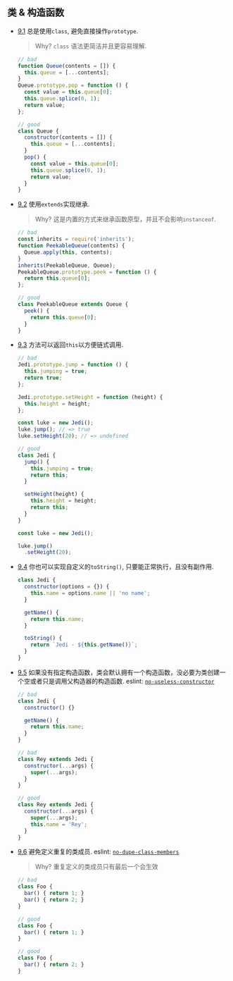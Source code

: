 ## 类 & 构造函数

- [9.1](#constructors--use-class) 总是使用`class`, 避免直接操作`prototype`.

  > Why? `class` 语法更简洁并且更容易理解.

  ```javascript
  // bad
  function Queue(contents = []) {
    this.queue = [...contents];
  }
  Queue.prototype.pop = function () {
    const value = this.queue[0];
    this.queue.splice(0, 1);
    return value;
  };

  // good
  class Queue {
    constructor(contents = []) {
      this.queue = [...contents];
    }
    pop() {
      const value = this.queue[0];
      this.queue.splice(0, 1);
      return value;
    }
  }
  ```

- [9.2](#constructors--extends) 使用`extends`实现继承.

  > Why? 这是内置的方式来继承函数原型，并且不会影响`instanceof`.

  ```javascript
  // bad
  const inherits = require('inherits');
  function PeekableQueue(contents) {
    Queue.apply(this, contents);
  }
  inherits(PeekableQueue, Queue);
  PeekableQueue.prototype.peek = function () {
    return this.queue[0];
  };

  // good
  class PeekableQueue extends Queue {
    peek() {
      return this.queue[0];
    }
  }
  ```

- [9.3](#constructors--chaining) 方法可以返回`this`以方便链式调用.

  ```javascript
  // bad
  Jedi.prototype.jump = function () {
    this.jumping = true;
    return true;
  };

  Jedi.prototype.setHeight = function (height) {
    this.height = height;
  };

  const luke = new Jedi();
  luke.jump(); // => true
  luke.setHeight(20); // => undefined

  // good
  class Jedi {
    jump() {
      this.jumping = true;
      return this;
    }

    setHeight(height) {
      this.height = height;
      return this;
    }
  }

  const luke = new Jedi();

  luke.jump()
    .setHeight(20);
  ```

- [9.4](#constructors--tostring) 你也可以实现自定义的`toString()`, 只要能正常执行，且没有副作用.

  ```javascript
  class Jedi {
    constructor(options = {}) {
      this.name = options.name || 'no name';
    }

    getName() {
      return this.name;
    }

    toString() {
      return `Jedi - ${this.getName()}`;
    }
  }
  ```

- [9.5](#constructors--no-useless) 如果没有指定构造函数，类会默认拥有一个构造函数，没必要为类创建一个空或者只是调用父构造器的构造函数. eslint: [`no-useless-constructor`](http://eslint.org/docs/rules/no-useless-constructor)

  ```javascript
  // bad
  class Jedi {
    constructor() {}

    getName() {
      return this.name;
    }
  }

  // bad
  class Rey extends Jedi {
    constructor(...args) {
      super(...args);
    }
  }

  // good
  class Rey extends Jedi {
    constructor(...args) {
      super(...args);
      this.name = 'Rey';
    }
  }
  ```

- [9.6](#classes--no-duplicate-members) 避免定义重复的类成员. eslint: [`no-dupe-class-members`](http://eslint.org/docs/rules/no-dupe-class-members)

  > Why? 重复定义的类成员只有最后一个会生效

  ```javascript
  // bad
  class Foo {
    bar() { return 1; }
    bar() { return 2; }
  }

  // good
  class Foo {
    bar() { return 1; }
  }

  // good
  class Foo {
    bar() { return 2; }
  }
  ```
